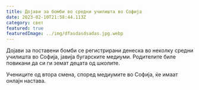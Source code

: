 ```yaml
---
title: Дојави за бомби во средни училишта во Софија
date: 2023-02-10T21:58:44.113Z
category: свет
featured: true
featuredImage: ../img/dfasdasdsadas.jpg.webp
---
```


<!--StartFragment-->

Дојави за поставени бомби се регистрирани денеска во неколку средни училишта во Софија, јавија бугарските медиуми. Родителите биле повикани да си ги земат децата од школите.

Учениците од втора смена, според медиумите во Софија, ќе имаат онлајн настава.

<!--EndFragment-->
